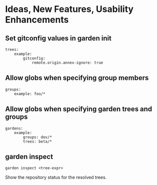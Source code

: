 # Ideas, New Features, Usability Enhancements

## Set gitconfig values in garden init

    trees:
        example:
            gitconfig:
                remote.origin.annex-ignore: true

## Allow globs when specifying group members

    groups:
        example: foo/*


## Allow globs when specifying garden trees and groups

    gardens:
        example:
            groups: dev/*
            trees: beta/*


## garden inspect

    garden inspect <tree-expr>

Show the repository status for the resolved trees.
